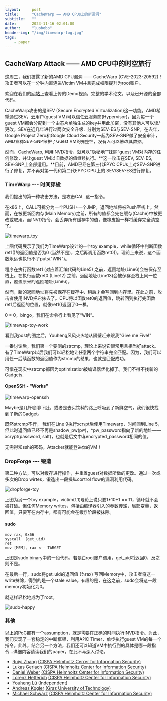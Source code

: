 ```yaml
---
layout:     post
title:      "CacheWarp —— AMD CPUs上的新漏洞"
subtitle:   ""
date:       2023-11-16 02:01:00
author:     "luobobo"
header-img: "/img/timewarp-log.jpg"
tags:
    - paper
---
```



## CacheWarp Attack —— AMD CPU中的时空旅行

这周三，我们披露了新的AMD CPU漏洞 —— CacheWarp (CVE-2023-20592) ! 攻击者可以在一分钟内直连进Victim VM并且完成权限提升为root账户。

欢迎在我们的[网站](https://cachewarpattack.com/)上查看上传的Demo视频，完整的学术论文，以及已开源的全部代码。

CacheWarp攻击的是SEV (Secure Encrypted Virtualization)这一功能。AMD希望通过SEV，云用户(guest VM)可以信任云服务商(Hypervisor)，因为每一个guest VM都会分配到一个由芯片单独生成的key并用此加密，没有其他人可以读/更改。SEV在近几年进行过两次安全升级，分别为SEV-ES与SEV-SNP。在去年，Google Project Zero和Google Cloud Security一起为SEV-SNP做了安全审计，AMD宣称SEV-SNP保护了Guest VM的完整性，没有人可以篡改其数据。

然而，CacheWarp, 利用INVD指令，就可以”隐秘地““抹除”guest VM对内存的任何修改，并让guest VM以旧数据的值继续执行。**这一攻击在SEV, SEV-ES, SEV-SNP上全部适用。**目前，AMD已经在第三代EPYC CPUs上对SEV-SNP进行了修复，并不再对第一代和第二代EPYC CPU上的 SEV/SEV-ES进行修复。

### TimeWarp --- 时间穿梭

我们提出的第一种攻击方法，是攻击CALL这一指令。

在x86上，CALL可拆分为一个PUSH+一个JMP，返回地址将被Push至栈上。然而，在被更新回内存(Main Memory)之前，所有的值都会先在缓存(Cache)中被更改或取用。而INVD指令，会丢弃所有缓存中的值，像橡皮擦一样将缓存完全清空了。



![timewarp_toy](/img/timewarp_toy.jpg)

上图代码展示了我们为TimeWarp设计的一个toy example，while循环中判断函数ret1()的返回值是否为0 (当然不是)，之后再调用函数ret0()。理论上来说，这个函数永远也执行不了puts("WIN")。

程序在执行函数ret1 (对应着汇编代码的Line5) 之前，返回地址(Line6)会被保存至栈上。在执行函数ret0 (Line12) 之前，返回地址(Line13)会被保存至栈上同一位置，覆盖原来的返回地址(Line6)。

然而，新的返回地址将先被保存在缓存中，稍后才会写回到内存里。在此之前，攻击者使用INVD把它抹去了。CPU将以函数ret0的返回值，跳转回到执行完函数ret1后返回的位置，就像ret1()返回了0一样。

0 = 0，bingo，我们在命令行上看见了“WIN”。

![timewap-toy-work](/img/timewap-toy-work.jpg)

看到我post的图之后，Youheng风风火火地从隔壁赶来跟我"Give me Five!"

一番讨论后，我们第一个要测的strcmp，理论上来说它很常用且相当好attack。有了TimeWarp以后我们可以轻松地让任意两个字符串完全匹配。因为，我们可以用任一后续函数的返回值作为strcmp的结果，也就是匹配成功。

可惜在现实中strcmp都因为optimization被编译器优化掉了。我们不得不找新的Gadgets.


#### OpenSSH - "Works"

![timewarp-openssh](/img/timewarp-openssh.jpg)

Maybe是几杯咖啡下肚，或者是去买饮料的路上呼吸到了新鲜空气，我们很快找到了新的Gadget。

既然strcmp不行， 我们在Line 9执行xcrypt后使用Timewarp，时间回到Line 5，但此时返回值已经不再是shadow_pw(pw)，*pw_password指向了新的地址——xcrypt(password, salt)，也就是后文中与encrypted_password相同的值。

无需得知ssh的密码，Attacker就能登进你的VM！



### DropForge --- 锻造

第二种方法，可以对缓存进行操作，并重置guest对数据所做的更改。通过一次或多次的Drop wirtes，锻造出一段操纵control flow的漏洞利用代码。

![dropforge-toy](/img/dropforge-toy.jpg)

上图为另一个toy example，victim(1,1)理论上说只要1*10+1 == 11，循环就不会被打破。但任何Memory writes，包括由编译器引入的参数传递，局部变量，返回值，只要写在内存中，都有可能会在缓存阶段被抹除。

#### sudo

```assembly
mov rax, 0x66
syscall  (get_uid)
ret
mov [MEM], rax <-- TARGET
```

上图是sudo binary中的一段代码，若是由root账户调用，get_uid将返回0，反之则不是。

在最后一行，sudo将get_uid的返回值 (%rax) 写回Memory中，攻击者将这一write抹除，得到的是一个stale value。有趣的是，在这之前，sudo会将这一段memory初始化为0。

就这样轻松地成为了root。

![sudo-happy](/img/sudo-happy.jpg)



### 其他

以上的PoC都有一个assumption，就是需要在正确的时间执行INVD指令。为此，我们实现了一套稳定的中断框架，利用APIC Timer，单步执行guest VM的每一个指令。此外，结合另一个方法，我们还可以知道VM中执行到的具体是哪一段指令...详细内容请读我们的paper，在此不再深入讨论。



- [Ruiyi Zhang](https://zhangruiyi.me/)  [(CISPA Helmholtz Center for Information Security)](https://cispa.de/)
- [Lukas Gerlach](https://roots.ec/people/lukas-gerlach/)  [(CISPA Helmholtz Center for Information Security)](https://cispa.de/)
- [Daniel Weber](https://roots.ec/people/daniel-weber/)  [(CISPA Helmholtz Center for Information Security)](https://cispa.de/)
- [Lorenz Hetterich](https://roots.ec/people/lorenz-hetterich/)  [(CISPA Helmholtz Center for Information Security)](https://cispa.de/)
- [Youheng Lü](https://www.linkedin.com/in/youheng-lü-a799ba227/)  (Independent)
- [Andreas Kogler](https://andreaskogler.com/)  [(Graz University of Technology)](https://www.iaik.tugraz.at/)
- [Michael Schwarz](https://misc0110.net/)  [(CISPA Helmholtz Center for Information Security)](https://cispa.de/)